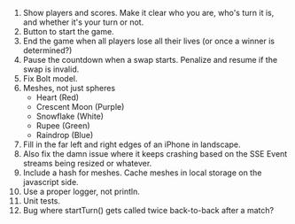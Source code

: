 1. Show players and scores. Make it clear who you are, who's turn it is, and whether it's your turn or not.
2. Button to start the game.
3. End the game when all players lose all their lives (or once a winner is determined?)
4. Pause the countdown when a swap starts. Penalize and resume if the swap is invalid.
5. Fix Bolt model.
6. Meshes, not just spheres
    * Heart (Red)
    * Crescent Moon (Purple)
    * Snowflake (White)
    * Rupee (Green)
    * Raindrop (Blue)
7. Fill in the far left and right edges of an iPhone in landscape.
8. Also fix the damn issue where it keeps crashing based on the SSE Event streams being resized or whatever.
9. Include a hash for meshes. Cache meshes in local storage on the javascript side.
10. Use a proper logger, not println.
11. Unit tests.
12. Bug where startTurn() gets called twice back-to-back after a match?